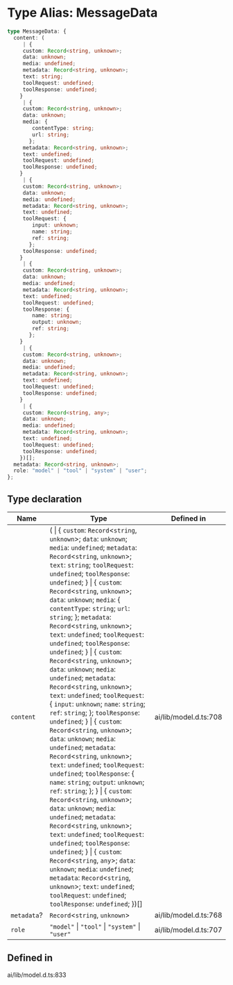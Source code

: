 # Type Alias: MessageData

```ts
type MessageData: {
  content: (
     | {
     custom: Record<string, unknown>;
     data: unknown;
     media: undefined;
     metadata: Record<string, unknown>;
     text: string;
     toolRequest: undefined;
     toolResponse: undefined;
    }
     | {
     custom: Record<string, unknown>;
     data: unknown;
     media: {
        contentType: string;
        url: string;
       };
     metadata: Record<string, unknown>;
     text: undefined;
     toolRequest: undefined;
     toolResponse: undefined;
    }
     | {
     custom: Record<string, unknown>;
     data: unknown;
     media: undefined;
     metadata: Record<string, unknown>;
     text: undefined;
     toolRequest: {
        input: unknown;
        name: string;
        ref: string;
       };
     toolResponse: undefined;
    }
     | {
     custom: Record<string, unknown>;
     data: unknown;
     media: undefined;
     metadata: Record<string, unknown>;
     text: undefined;
     toolRequest: undefined;
     toolResponse: {
        name: string;
        output: unknown;
        ref: string;
       };
    }
     | {
     custom: Record<string, unknown>;
     data: unknown;
     media: undefined;
     metadata: Record<string, unknown>;
     text: undefined;
     toolRequest: undefined;
     toolResponse: undefined;
    }
     | {
     custom: Record<string, any>;
     data: unknown;
     media: undefined;
     metadata: Record<string, unknown>;
     text: undefined;
     toolRequest: undefined;
     toolResponse: undefined;
    })[];
  metadata: Record<string, unknown>;
  role: "model" | "tool" | "system" | "user";
};
```

## Type declaration

| Name | Type | Defined in |
| ------ | ------ | ------ |
| `content` | ( \| \{ `custom`: `Record`\<`string`, `unknown`\>; `data`: `unknown`; `media`: `undefined`; `metadata`: `Record`\<`string`, `unknown`\>; `text`: `string`; `toolRequest`: `undefined`; `toolResponse`: `undefined`; \} \| \{ `custom`: `Record`\<`string`, `unknown`\>; `data`: `unknown`; `media`: \{ `contentType`: `string`; `url`: `string`; \}; `metadata`: `Record`\<`string`, `unknown`\>; `text`: `undefined`; `toolRequest`: `undefined`; `toolResponse`: `undefined`; \} \| \{ `custom`: `Record`\<`string`, `unknown`\>; `data`: `unknown`; `media`: `undefined`; `metadata`: `Record`\<`string`, `unknown`\>; `text`: `undefined`; `toolRequest`: \{ `input`: `unknown`; `name`: `string`; `ref`: `string`; \}; `toolResponse`: `undefined`; \} \| \{ `custom`: `Record`\<`string`, `unknown`\>; `data`: `unknown`; `media`: `undefined`; `metadata`: `Record`\<`string`, `unknown`\>; `text`: `undefined`; `toolRequest`: `undefined`; `toolResponse`: \{ `name`: `string`; `output`: `unknown`; `ref`: `string`; \}; \} \| \{ `custom`: `Record`\<`string`, `unknown`\>; `data`: `unknown`; `media`: `undefined`; `metadata`: `Record`\<`string`, `unknown`\>; `text`: `undefined`; `toolRequest`: `undefined`; `toolResponse`: `undefined`; \} \| \{ `custom`: `Record`\<`string`, `any`\>; `data`: `unknown`; `media`: `undefined`; `metadata`: `Record`\<`string`, `unknown`\>; `text`: `undefined`; `toolRequest`: `undefined`; `toolResponse`: `undefined`; \})[] | ai/lib/model.d.ts:708 |
| `metadata`? | `Record`\<`string`, `unknown`\> | ai/lib/model.d.ts:768 |
| `role` | `"model"` \| `"tool"` \| `"system"` \| `"user"` | ai/lib/model.d.ts:707 |

## Defined in

ai/lib/model.d.ts:833
